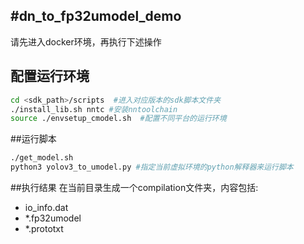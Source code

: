 #dn_to_fp32umodel_demo
-----
请先进入docker环境，再执行下述操作
## 配置运行环境
```bash
cd <sdk_path>/scripts  #进入对应版本的sdk脚本文件夹
./install_lib.sh nntc #安装nntoolchain
source ./envsetup_cmodel.sh  #配置不同平台的运行环境
```
##运行脚本
```bash
./get_model.sh
python3 yolov3_to_umodel.py #指定当前虚拟环境的python解释器来运行脚本
```
##执行结果
在当前目录生成一个compilation文件夹，内容包括:
- io_info.dat
- *.fp32umodel
- *.prototxt
